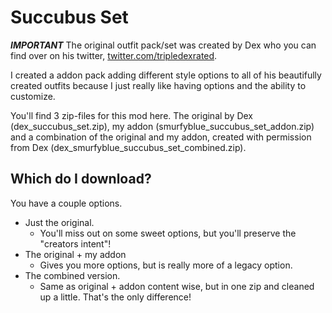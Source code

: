 # Succubus Set
**_IMPORTANT_**
The original outfit pack/set was created by Dex who you can find over on his twitter, [twitter.com/tripledexrated](https://twitter.com/tripledexrated).

I created a addon pack adding different style options to all of his beautifully created outfits because I just really like having options and the ability to customize.

You'll find 3 zip-files for this mod here.
The original by Dex (dex_succubus_set.zip), my addon (smurfyblue_succubus_set_addon.zip) and a combination of the original and my addon, created with permission from Dex (dex_smurfyblue_succubus_set_combined.zip).

## Which do I download?
You have a couple options.
- Just the original.
  - You'll miss out on some sweet options, but you'll preserve the "creators intent"!
- The original + my addon
  - Gives you more options, but is really more of a legacy option.
- The combined version.
  - Same as original + addon content wise, but in one zip and cleaned up a little. That's the only difference!